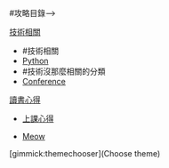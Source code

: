 #攻略目錄--> 

[技術相關]()

* #技術相關
* [Python](tech/python.md)
* #技術沒那麼相關的分類
* [Conference](notsotech/conference.md)

[讀書心得]()

* [上課心得](reviews/reviews.md)

* [Meow](meow.md)

[gimmick:themechooser](Choose theme)
